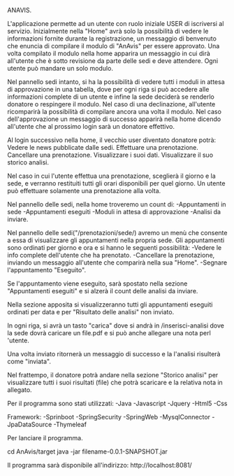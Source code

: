 ANAVIS.

L'applicazione permette ad un utente con ruolo iniziale USER di iscriversi al servizio.
Inizialmente nella "Home" avrà solo la possibilità di vedere le informazioni fornite durante la registrazione, un messaggio di benvenuto che enuncia di compilare il modulo di "AnAvis" per essere approvato.
Una volta compilato il modulo nella home apparira un messaggio in cui dirà all'utente che è sotto revisione da parte delle sedi e deve attendere.
Ogni utente può mandare un solo modulo.

Nel pannello sedi intanto, si ha la possibilità di vedere tutti i moduli in attesa di approvazione in una tabella, dove per ogni riga si può accedere alle informazioni complete di un utente e infine la sede deciderà se renderlo donatore o respingere il modulo.
Nel caso di una declinazione, all'utente ricomparirà la possibilità di compilare ancora una volta il modulo.
Nel caso dell'approvazione un messaggio di successo apparirà nella home dicendo all'utente che al prossimo login sarà un donatore effettivo.


Al login successivo nella home, il vecchio user diventato donatore potrà:
Vedere le news pubblicate dalle sedi.
Effettuare una prenotazione.
Cancellare una prenotazione.
Visualizzare i suoi dati.
Visualizzare il suo storico analisi.

Nel caso in cui l'utente effettua una prenotazione, sceglierà il giorno e la sede, e verranno restituiti tutti gli orari disponibili per quel giorno.
Un utente può effettuare solamente una prenotazione alla volta.

Nel pannello delle sedi, nella home troveremo un count di:
-Appuntamenti in sede
-Appuntamenti eseguiti
-Moduli in attesa di approvazione
-Analisi da inviare.

Nel pannello delle sedi("/prenotazioni/sede/) avremo un menù che consente a essa di visualizzare gli appuntamenti nella propria sede.
Gli appuntamenti sono ordinati per giorno e ora e si hanno le seguenti possibilità:
-Vedere le info complete dell'utente che ha prenotato.
-Cancellare la prenotazione, inviando un messaggio all'utente che comparirà nella sua "Home".
-Segnare l'appuntamento "Eseguito".

Se l'appuntamento viene eseguito, sarà spostato nella sezione "Appuntamenti eseguiti" e si alzerà il count delle analisi da inviare.

Nella sezione apposita si visualizzeranno tutti gli appuntamenti eseguiti ordinati per data e per "Risultato delle analisi" non inviato.

In ogni riga, si avrà un tasto "carica" dove si andrà in /inserisci-analisi dove la sede dovrà caricare un file.pdf e si può anche allegare una nota perl 'utente.

Una volta inviato ritornerà un messaggio di successo e la l'analisi risulterà come "inviata".

Nel frattempo, il donatore potrà andare nella sezione "Storico analisi" per visualizzare tutti i suoi risultati (file) che potrà scaricare e la relativa nota in allegato.






Per il programma sono stati utilizzati:
-Java
-Javascript
-Jquery
-Html5
-Css

Framework:
-Sprinboot
-SpringSecurity
-SpringWeb
-MysqlConnector
-JpaDataSource
-Thymeleaf


Per lanciare il programma.

cd AnAvis/target
java -jar filename-0.0.1-SNAPSHOT.jar

Il programma sarà disponibile all'indirizzo: http://localhost:8081/
